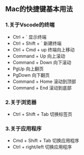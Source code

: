 ## Mac的快捷键基本用法

### 1.关于Vscode的终端

- Ctrl + ` 显示终端
- Ctrl + Shift + ` 新建终端
- Ctrl + Cmd + up 终端向上移动
- Command + Up 向上滚动
- Command + Down 向下滚动
- PgUp 向上翻页
- PgDown 向下翻页
- Command + Home 滚动到顶部
- Command + End 滚动到底部

### 2.关于浏览器

- Ctrl + Shift + Tab 切换标签页


### 3.关于应用程序

- Cmd + Shift + Tab 切换应用程序
- Ctrl + right/left 切换应用程序 